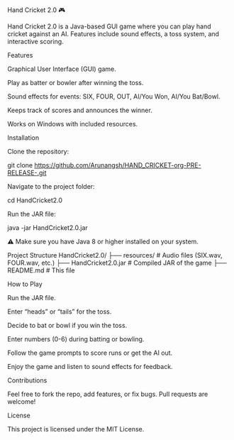 Hand Cricket 2.0 🎮

Hand Cricket 2.0 is a Java-based GUI game where you can play hand cricket against an AI. Features include sound effects, a toss system, and interactive scoring.

Features

Graphical User Interface (GUI) game.

Play as batter or bowler after winning the toss.

Sound effects for events: SIX, FOUR, OUT, AI/You Won, AI/You Bat/Bowl.

Keeps track of scores and announces the winner.

Works on Windows with included resources.

Installation

Clone the repository:

git clone https://github.com/Arunangsh/HAND_CRICKET-org-PRE-RELEASE-.git


Navigate to the project folder:

cd HandCricket2.0


Run the JAR file:

java -jar HandCricket2.0.jar


⚠️ Make sure you have Java 8 or higher installed on your system.

Project Structure
HandCricket2.0/
 ├── resources/        # Audio files (SIX.wav, FOUR.wav, etc.)
 ├── HandCricket2.0.jar # Compiled JAR of the game
 ├── README.md          # This file

How to Play

Run the JAR file.

Enter “heads” or “tails” for the toss.

Decide to bat or bowl if you win the toss.

Enter numbers (0-6) during batting or bowling.

Follow the game prompts to score runs or get the AI out.

Enjoy the game and listen to sound effects for feedback.

Contributions

Feel free to fork the repo, add features, or fix bugs. Pull requests are welcome!

License

This project is licensed under the MIT License.
